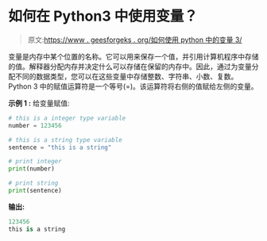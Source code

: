 # 如何在 Python3 中使用变量？

> 原文:[https://www . geesforgeks . org/如何使用 python 中的变量 3/](https://www.geeksforgeeks.org/how-to-use-variables-in-python3/)

变量是内存中某个位置的名称。它可以用来保存一个值，并引用计算机程序中存储的值。解释器分配内存并决定什么可以存储在保留的内存中。因此，通过为变量分配不同的数据类型，您可以在这些变量中存储整数、字符串、小数、复数。Python 3 中的赋值运算符是一个等号(=)。该运算符将右侧的值赋给左侧的变量。

**示例 1 :** 给变量赋值:

```py
# this is a integer type variable
number = 123456  

# this is a string type variable
sentence = "this is a string" 

# print integer
print(number) 

# print string
print(sentence) 
```

**输出:**

```py
123456
this is a string

```